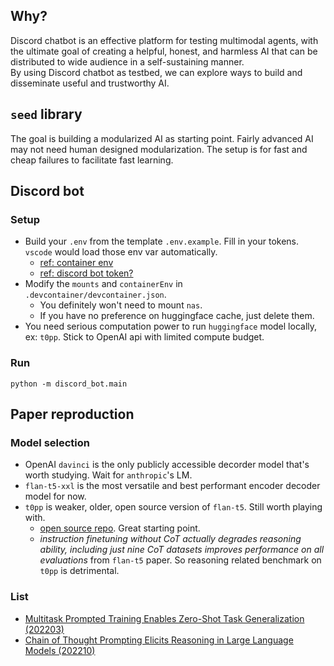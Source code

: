 ## Why?
Discord chatbot is an effective platform for testing multimodal agents, with the ultimate goal of creating a helpful, honest, and harmless AI that can be distributed to wide audience in a self-sustaining manner.  
By using Discord chatbot as testbed, we can explore ways to build and disseminate useful and trustworthy AI.

## `seed` library
The goal is building a modularized AI as starting point. Fairly advanced AI may not need human designed modularization. The setup is for fast and cheap failures to facilitate fast learning. 

## Discord bot
### Setup
- Build your `.env` from the template `.env.example`. Fill in your tokens. `vscode` would load those env var automatically.
  - [ref: container env](https://code.visualstudio.com/remote/advancedcontainers/environment-variables#_option-2-use-an-env-file)
  - [ref: discord bot token?](https://github.com/openai/gpt-discord-bot#setup)
- Modify the `mounts` and `containerEnv` in `.devcontainer/devcontainer.json`. 
  - You definitely won't need to mount `nas`. 
  - If you have no preference on huggingface cache, just delete them. 
- You need serious computation power to run `huggingface` model locally, ex: `t0pp`. Stick to OpenAI api with limited compute budget. 

### Run
```shell
python -m discord_bot.main
```

## Paper reproduction
### Model selection
- OpenAI `davinci` is the only publicly accessible decorder model that's worth studying. Wait for `anthropic`'s LM. 
- `flan-t5-xxl` is the most versatile and best performant encoder decoder model for now. 
- `t0pp` is weaker, older, open source version of `flan-t5`. Still worth playing with. 
  - [open source repo](https://github.com/bigscience-workshop/t-zero). Great starting point. 
  - _instruction finetuning without CoT actually degrades reasoning ability, including just nine CoT datasets improves performance on all evaluations_ from `flan-t5` paper. So reasoning related benchmark on `t0pp` is detrimental. 

### List
- [Multitask Prompted Training Enables Zero-Shot Task Generalization (202203)](/paper/sanhMultitaskPromptedTraining2022a/)
- [Chain of Thought Prompting Elicits Reasoning in Large Language Models (202210)](/paper/weiChainThoughtPrompting2022/)
